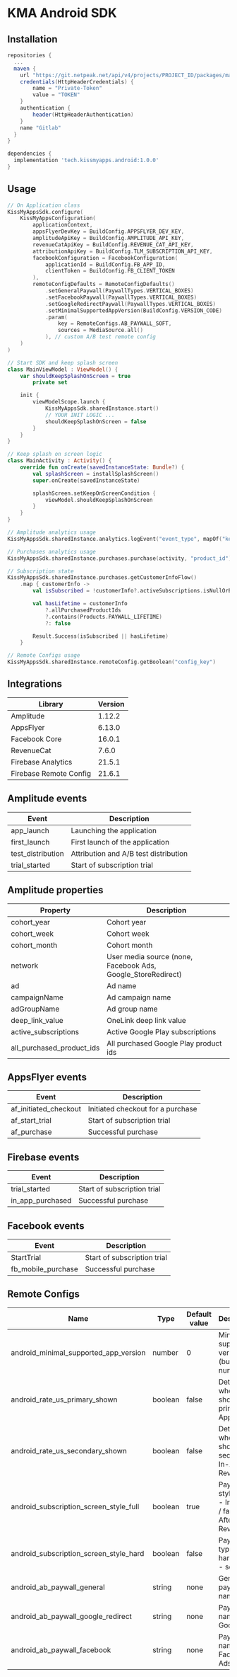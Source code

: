 # KMA Android SDK

## Installation

```gradle
repositories {
  ...
  maven {
    url "https://git.netpeak.net/api/v4/projects/PROJECT_ID/packages/maven"
    credentials(HttpHeaderCredentials) {
        name = "Private-Token"
        value = "TOKEN"
    }
    authentication {
        header(HttpHeaderAuthentication)
    }
    name "Gitlab"
  }
}

dependencies {
  implementation 'tech.kissmyapps.android:1.0.0'
}
```

## Usage

```kotlin
// On Application class
KissMyAppsSdk.configure(
    KissMyAppsConfiguration(
        applicationContext,
        appsFlyerDevKey = BuildConfig.APPSFLYER_DEV_KEY,
        amplitudeApiKey = BuildConfig.AMPLITUDE_API_KEY,
        revenueCatApiKey = BuildConfig.REVENUE_CAT_API_KEY,
        attributionApiKey = BuildConfig.TLM_SUBSCRIPTION_API_KEY,
        facebookConfiguration = FacebookConfiguration(
            applicationId = BuildConfig.FB_APP_ID,
            clientToken = BuildConfig.FB_CLIENT_TOKEN
        ),
        remoteConfigDefaults = RemoteConfigDefaults()
            .setGeneralPaywall(PaywallTypes.VERTICAL_BOXES)
            .setFacebookPaywall(PaywallTypes.VERTICAL_BOXES)
            .setGoogleRedirectPaywall(PaywallTypes.VERTICAL_BOXES)
            .setMinimalSupportedAppVersion(BuildConfig.VERSION_CODE)
            .param(
                key = RemoteConfigs.AB_PAYWALL_SOFT,
                sources = MediaSource.all()
            ), // custom A/B test remote config
    )
)

// Start SDK and keep splash screen
class MainViewModel : ViewModel() {
    var shouldKeepSplashOnScreen = true
        private set

    init {
        viewModelScope.launch {
            KissMyAppsSdk.sharedInstance.start()
            // YOUR INIT LOGIC ...
            shouldKeepSplashOnScreen = false
        }
    }
}

// Keep splash on screen logic
class MainActivity : Activity() {
    override fun onCreate(savedInstanceState: Bundle?) {
        val splashScreen = installSplashScreen()
        super.onCreate(savedInstanceState)

        splashScreen.setKeepOnScreenCondition {
            viewModel.shouldKeepSplashOnScreen
        }
    }
}

// Amplitude analytics usage
KissMyAppsSdk.sharedInstance.analytics.logEvent("event_type", mapOf("key" to "value"))

// Purchases analytics usage
KissMyAppsSdk.sharedInstance.purchases.purchase(activity, "product_id")

// Subscription state
KissMyAppsSdk.sharedInstance.purchases.getCustomerInfoFlow()
    .map { customerInfo ->
        val isSubscribed = !customerInfo?.activeSubscriptions.isNullOrEmpty()

        val hasLifetime = customerInfo
            ?.allPurchasedProductIds
            ?.contains(Products.PAYWALL_LIFETIME)
            ?: false

        Result.Success(isSubscribed || hasLifetime)
    }

// Remote Configs usage
KissMyAppsSdk.sharedInstance.remoteConfig.getBoolean("config_key")

```

## Integrations

| Library                | Version |
|------------------------|---------|
| Amplitude              | 1.12.2  |
| AppsFlyer              | 6.13.0  |
| Facebook Core          | 16.0.1  |
| RevenueCat             | 7.6.0   |
| Firebase Analytics     | 21.5.1  |
| Firebase Remote Config | 21.6.1  |

## Amplitude events

| Event             | Description                           |
|-------------------|---------------------------------------|
| app_launch        | Launching the application             |
| first_launch      | First launch of the application       |
| test_distribution | Attribution and A/B test distribution |
| trial_started     | Start of subscription trial           |

## Amplitude properties

| Property                  | Description                                                  |
|---------------------------|--------------------------------------------------------------|
| cohort_year               | Cohort year                                                  |
| cohort_week               | Cohort week                                                  |
| cohort_month              | Cohort month                                                 |
| network                   | User media source (none, Facebook Ads, Google_StoreRedirect) |
| ad                        | Ad name                                                      |
| campaignName              | Ad campaign name                                             |
| adGroupName               | Ad group name                                                |
| deep_link_value           | OneLink deep link value                                      |
| active_subscriptions      | Active Google Play subscriptions                             |
| all_purchased_product_ids | All purchased Google Play product ids                        |

## AppsFlyer events

| Event                 | Description                       |
|-----------------------|-----------------------------------|
| af_initiated_checkout | Initiated checkout for a purchase |
| af_start_trial        | Start of subscription trial       |
| af_purchase           | Successful purchase               |

## Firebase events

| Event            | Description                 |
|------------------|-----------------------------|
| trial_started    | Start of subscription trial |
| in_app_purchased | Successful purchase         |

## Facebook events

| Event              | Description                 |
|--------------------|-----------------------------|
| StartTrial         | Start of subscription trial |
| fb_mobile_purchase | Successful purchase         |

## Remote Configs

| Name                                   | Type    | Default value | Description                                             |
|----------------------------------------|---------|---------------|---------------------------------------------------------|
| android_minimal_supported_app_version  | number  | 0             | Minimum supported version (build number)                |
| android_rate_us_primary_shown          | boolean | false         | Determines whether to show the primary In-App Review    |
| android_rate_us_secondary_shown        | boolean | false         | Determines whether to show the secondary In-App Review  |
| android_subscription_screen_style_full | boolean | true          | Paywall style (true - In Review / false - After Review) |
| android_subscription_screen_style_hard | boolean | false         | Paywall type (true - hard / false - soft)               |
| android_ab_paywall_general             | string  | none          | General paywall name                                    |
| android_ab_paywall_google_redirect     | string  | none          | Paywall name for Google Ads                             |
| android_ab_paywall_facebook            | string  | none          | Paywall name for Facebook Ads                           |